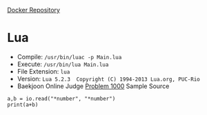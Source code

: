[Docker Repository](https://registry.hub.docker.com/u/baekjoon/onlinejudge-lua)

# Lua

* Compile: `/usr/bin/luac -p Main.lua`
* Execute: `/usr/bin/lua Main.lua`
* File Extension: `lua`
* Version: `Lua 5.2.3  Copyright (C) 1994-2013 Lua.org, PUC-Rio`
* Baekjoon Online Judge [Problem 1000](https://www.acmicpc.net/problem/1000) Sample Source
````
a,b = io.read("*number", "*number")
print(a+b)
````


